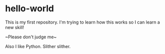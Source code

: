 # hello-world
This is my first repository. I'm trying to learn how this works so I can learn a new skill!

~Please don't judge me~

Also I like Python. Slither slither.
